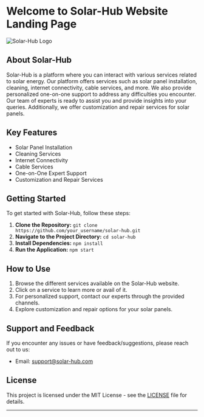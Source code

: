 
# Welcome to Solar-Hub Website Landing Page

![Solar-Hub Logo](path_to_logo)

## About Solar-Hub

Solar-Hub is a platform where you can interact with various services related to solar energy. Our platform offers services such as solar panel installation, cleaning, internet connectivity, cable services, and more. We also provide personalized one-on-one support to address any difficulties you encounter. Our team of experts is ready to assist you and provide insights into your queries. Additionally, we offer customization and repair services for solar panels.

## Key Features

- Solar Panel Installation
- Cleaning Services
- Internet Connectivity
- Cable Services
- One-on-One Expert Support
- Customization and Repair Services

## Getting Started

To get started with Solar-Hub, follow these steps:

1. **Clone the Repository:** `git clone https://github.com/your_username/solar-hub.git`
2. **Navigate to the Project Directory:** `cd solar-hub`
3. **Install Dependencies:** `npm install`
4. **Run the Application:** `npm start`

## How to Use

1. Browse the different services available on the Solar-Hub website.
2. Click on a service to learn more or avail of it.
3. For personalized support, contact our experts through the provided channels.
4. Explore customization and repair options for your solar panels.

## Support and Feedback

If you encounter any issues or have feedback/suggestions, please reach out to us:

- Email: support@solar-hub.com

## License

This project is licensed under the MIT License - see the [LICENSE](./LICENSE) file for details.

---
